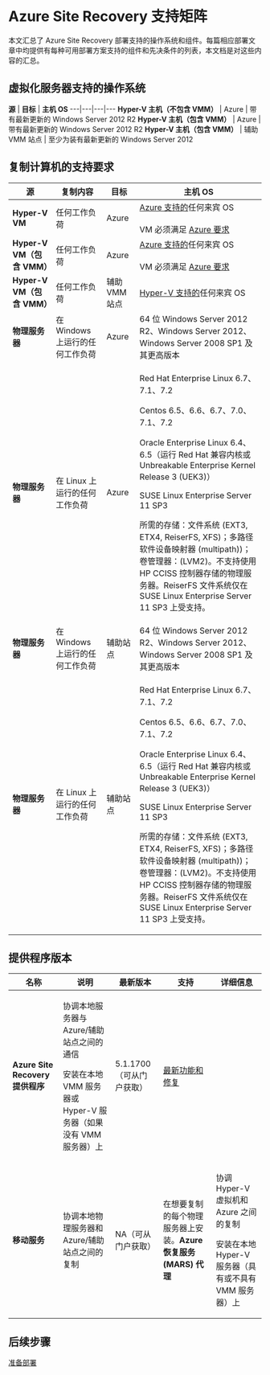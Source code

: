 <properties
	pageTitle="Azure Site Recovery 支持矩阵 | Azure"
	description="汇总了 Azure Site Recovery 支持的操作系统和组件"
	services="site-recovery"
	documentationCenter=""
	authors="rayne-wiselman"
	manager="jwhit"
	editor=""/>  


<tags
	ms.service="site-recovery"
	ms.devlang="na"
	ms.topic="article"
	ms.tgt_pltfrm="na"
	ms.workload="storage-backup-recovery"
	ms.date="10/05/2016"
	wacn.date="11/14/2016"
	ms.author="raynew"/>

# Azure Site Recovery 支持矩阵

本文汇总了 Azure Site Recovery 部署支持的操作系统和组件。每篇相应部署文章中均提供有每种可用部署方案支持的组件和先决条件的列表，本文档是对这些内容的汇总。

## 虚拟化服务器支持的操作系统


**源** | **目标** | **主机 OS**
---|---|---|--- 
**Hyper-V 主机（不包含 VMM）** | Azure | 带有最新更新的 Windows Server 2012 R2
**Hyper-V 主机（包含 VMM）** | Azure | 带有最新更新的 Windows Server 2012 R2
**Hyper-V 主机（包含 VMM）** | 辅助 VMM 站点 | 至少为装有最新更新的 Windows Server 2012


## 复制计算机的支持要求

**源** | **复制内容** | **目标** | **主机 OS**
---|---|---|--- 
**Hyper-V VM** | 任何工作负荷 | Azure | [Azure 支持的](https://technet.microsoft.com/zh-cn/library/cc794868.aspx)任何来宾 OS<br/><br/> VM 必须满足 [Azure 要求](/documentation/articles/site-recovery-best-practices/#azure-virtual-machine-requirements)
**Hyper-V VM（包含 VMM）** | 任何工作负荷 | Azure | [Azure 支持的](https://technet.microsoft.com/zh-cn/library/cc794868.aspx)任何来宾 OS<br/><br/> VM 必须满足 [Azure 要求](/documentation/articles/site-recovery-best-practices/#azure-virtual-machine-requirements)
**Hyper-V VM（包含 VMM）** | 任何工作负荷 | 辅助 VMM 站点 | [Hyper-V 支持的](https://technet.microsoft.com/zh-cn/library/mt126277.aspx)任何来宾 OS
**物理服务器** | 在 Windows 上运行的任何工作负荷 | Azure | 64 位 Windows Server 2012 R2、Windows Server 2012、Windows Server 2008 SP1 及其更高版本
**物理服务器** | 在 Linux 上运行的任何工作负荷 | Azure | <p>Red Hat Enterprise Linux 6.7、7.1、7.2 </p><p> Centos 6.5、6.6、6.7、7.0、7.1、7.2 </p><p> Oracle Enterprise Linux 6.4、6.5（运行 Red Hat 兼容内核或 Unbreakable Enterprise Kernel Release 3 (UEK3)）</p><p> SUSE Linux Enterprise Server 11 SP3 </p><p> 所需的存储：文件系统 (EXT3, ETX4, ReiserFS, XFS)；多路径软件设备映射器 (multipath))；卷管理器：(LVM2)。不支持使用 HP CCISS 控制器存储的物理服务器。ReiserFS 文件系统仅在 SUSE Linux Enterprise Server 11 SP3 上受支持。</p>
**物理服务器** | 在 Windows 上运行的任何工作负荷 | 辅助站点 | 64 位 Windows Server 2012 R2、Windows Server 2012、Windows Server 2008 SP1 及其更高版本
**物理服务器** | 在 Linux 上运行的任何工作负荷 | 辅助站点 | <p>Red Hat Enterprise Linux 6.7、7.1、7.2 </p><p> Centos 6.5、6.6、6.7、7.0、7.1、7.2 </p><p> Oracle Enterprise Linux 6.4、6.5（运行 Red Hat 兼容内核或 Unbreakable Enterprise Kernel Release 3 (UEK3)）</p><p> SUSE Linux Enterprise Server 11 SP3 </p><p> 所需的存储：文件系统 (EXT3, ETX4, ReiserFS, XFS)；多路径软件设备映射器 (multipath))；卷管理器：(LVM2)。不支持使用 HP CCISS 控制器存储的物理服务器。ReiserFS 文件系统仅在 SUSE Linux Enterprise Server 11 SP3 上受支持。</p>


## 提供程序版本

**名称** | **说明** | **最新版本** | **支持** | **详细信息**
---|---|---|---| ---
**Azure Site Recovery 提供程序** | <p>协调本地服务器与 Azure/辅助站点之间的通信 </p><p> 安装在本地 VMM 服务器或 Hyper-V 服务器（如果没有 VMM 服务器）上</p> | 5\.1.1700（可从门户获取） | [最新功能和修复](https://support.microsoft.com/zh-cn/kb/3155002)
**移动服务** | 协调本地物理服务器和 Azure/辅助站点之间的复制 | NA（可从门户获取） | 在想要复制的每个物理服务器上安装。**Azure 恢复服务 (MARS) 代理** | <p>协调 Hyper-V 虚拟机和 Azure 之间的复制</p><p>安装在本地 Hyper-V 服务器（具有或不具有 VMM 服务器）上</p>

## 后续步骤

[准备部署](/documentation/articles/site-recovery-best-practices/)

<!---HONumber=Mooncake_1107_2016-->